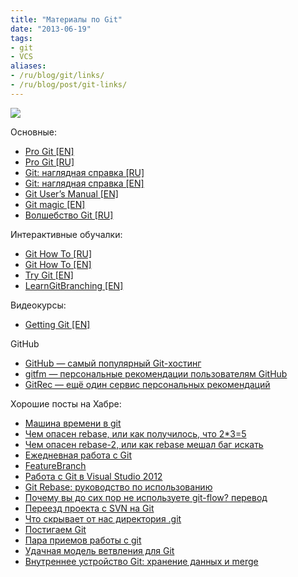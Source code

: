 ```yaml
---
title: "Материалы по Git"
date: "2013-06-19"
tags:
- git
- VCS
aliases:
- /ru/blog/git/links/
- /ru/blog/post/git-links/
---
```


<p class="center">
  <img src="/img/posts/git/links/front.png" />
</p>

Основные:
<ul>
	<li>
		<a href="http://git-scm.com/book">Pro Git [EN]</a>
	</li>
	<li>
		<a href="http://git-scm.com/book/ru">Pro Git [RU]</a>
	</li>
	<li>
		<a href="http://marklodato.github.io/visual-git-guide/index-ru.html">Git: наглядная справка [RU]</a>
	</li>
	<li>
		<a href="http://marklodato.github.io/visual-git-guide/index-en.html">Git: наглядная справка [EN]</a>
	</li>
	<li>
		<a href="https://www.kernel.org/pub/software/scm/git/docs/user-manual.html">Git User’s Manual [EN]</a>
	</li>
	<li>
		<a href="http://www-cs-students.stanford.edu/~blynn/gitmagic/index.html">Git magic [EN]</a>
	</li>
	<li>
		<a href="http://www-cs-students.stanford.edu/~blynn/gitmagic/intl/ru/">Волшебство Git [RU]</a>
	</li>
</ul>
Интерактивные обучалки:
<ul>
	<li>
		<a href="http://githowto.com/ru">Git How To [RU]</a>
	</li>
	<li>
		<a href="http://githowto.com">Git How To [EN]</a>
	</li>
	<li>
		<a href="http://try.github.io/">Try Git [EN]</a>
	</li>
	<li>
		<a href="http://pcottle.github.io/learnGitBranching/">LearnGitBranching [EN]</a>
	</li>
</ul>
<!--more-->

Видеокурсы:
<ul>
	<li>
		<a href="http://vimeo.com/14629850">Getting Git [EN]</a>
	</li>
</ul>
GitHub
<ul>
	<li>
		<a href="https://github.com">GitHub — самый популярный Git-хостинг</a>
	</li>
	<li>
		<a href="http://gitfm.com/">gitfm — персональные рекомендации пользователям GitHub</a>
	</li>
	<li>
		<a href="http://gitrec.mortardata.com/">GitRec — ещё один сервис персональных рекомендаций</a>
	</li>
</ul>
Хорошие посты на Хабре:
<ul>
	<li>
		<a href="http://habrahabr.ru/post/157175/">Машина времени в git</a>
	</li>
	<li>
		<a href="http://habrahabr.ru/post/179123/">Чем опасен rebase, или как получилось, что 2*3=5</a>
	</li>
	<li>
		<a href="http://habrahabr.ru/post/179673/">Чем опасен rebase-2, или как rebase мешал баг искать</a>
	</li>
	<li>
		<a href="http://habrahabr.ru/hub/Git/posts/">Ежедневная работа с Git</a>
	</li>
	<li>
		<a href="http://habrahabr.ru/post/181924/">FeatureBranch</a>
	</li>
	<li>
		<a href="http://habrahabr.ru/company/microsoft/blog/175261/">Работа с Git в Visual Studio 2012</a>
	</li>
	<li>
		<a href="http://habrahabr.ru/post/161009/">Git Rebase: руководство по использованию</a>
	</li>
	<li>
		<a href="http://habrahabr.ru/post/147260/">Почему вы до сих пор не используете git-flow? перевод</a>
	</li>
	<li>
		<a href="http://habrahabr.ru/hub/Git/posts/">Переезд проекта с SVN на Git</a>
	</li>
	<li>
		<a href="http://habrahabr.ru/post/143079/">Что скрывает от нас директория .git</a>
	</li>
	<li>
		<a href="http://habrahabr.ru/post/141160/">Постигаем Git</a>
	</li>
	<li>
		<a href="http://habrahabr.ru/post/123111/">Пара приемов работы с git</a>
	</li>
	<li>
		<a href="http://habrahabr.ru/post/106912/">Удачная модель ветвления для Git</a>
	</li>
	<li>
		<a href="http://habrahabr.ru/company/badoo/blog/163853/">Внутреннее устройство Git: хранение данных и merge</a>
	</li>
</ul>
<!--<blockquote>Test test test</blockquote>
-->